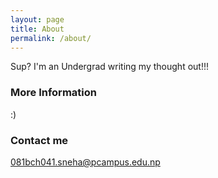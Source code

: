 ```yaml
---
layout: page
title: About
permalink: /about/
---
```



Sup? I'm an Undergrad writing my thought out!!!

### More Information
:)

### Contact me

[081bch041.sneha@pcampus.edu.np](mailto:email@domain.com)
